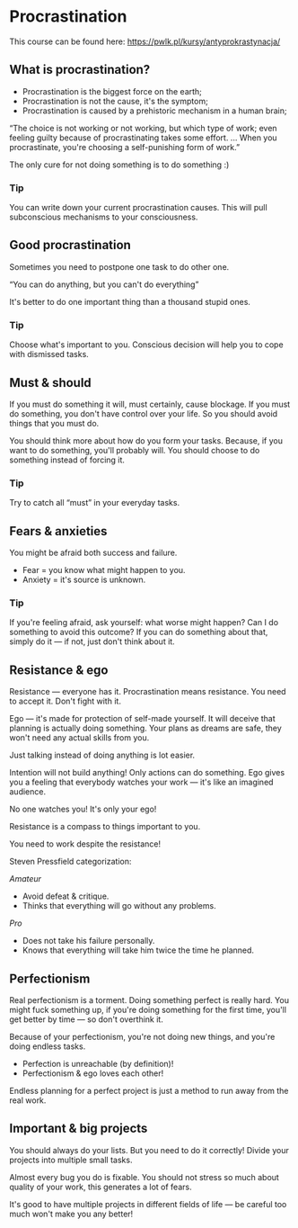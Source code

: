 # Procrastination

This course can be found here: https://pwlk.pl/kursy/antyprokrastynacja/

## What is procrastination?

* Procrastination is the biggest force on the earth;
* Procrastination is not the cause, it's the symptom;
* Procrastination is caused by a prehistoric mechanism in a human brain;

“The choice is not working or not working, but which type of work; even feeling guilty because of procrastinating takes some effort. ... When you procrastinate, you're choosing a self-punishing form of work.”

The only cure for not doing something is to do something :)

### Tip

You can write down your current procrastination causes. This will pull subconscious mechanisms to your consciousness. 

## Good procrastination

Sometimes you need to postpone one task to do other one.

“You can do anything, but you can't do everything”

It's better to do one important thing than a thousand stupid ones.

### Tip

Choose what's important to you. Conscious decision will help you to cope with dismissed tasks. 

## Must & should

If you must do something it will, must certainly, cause blockage. If you must do something, you don't have control over your life. So you should avoid things that you must do.

You should think more about how do you form your tasks. Because, if you want to do something, you'll probably will. You should choose to do something instead of forcing it.

### Tip

Try to catch all “must” in your everyday tasks.

## Fears & anxieties

You might be afraid both success and failure.

* Fear = you know what might happen to you.
* Anxiety = it's source is unknown.


### Tip

If you're feeling afraid, ask yourself: what worse might happen? Can I do something to avoid this outcome? If you can do something about that, simply do it — if not, just don't think about it.

## Resistance & ego

Resistance — everyone has it. Procrastination means resistance. You need to accept it. Don't fight with it. 

Ego — it's made for protection of self-made yourself. It will deceive that planning is actually doing something. Your plans as dreams are safe, they won't need any actual skills from you.

Just talking instead of doing anything is lot easier.

Intention will not build anything! Only actions can do something. Ego gives you a feeling that everybody watches your work — it's like an imagined audience.

No one watches you! It's only your ego! 

Resistance is a compass to things important to you. 

You need to work despite the resistance!

Steven Pressfield categorization:

_Amateur_
* Avoid defeat & critique.
* Thinks that everything will go without any problems.

_Pro_
* Does not take his failure personally.
* Knows that everything will take him twice the time he planned.

## Perfectionism

Real perfectionism is a torment. Doing something perfect is really hard. You might fuck something up, if you're doing something for the first time, you'll get better by time — so don't overthink it. 

Because of your perfectionism, you're not doing new things, and you're doing endless tasks.

* Perfection is unreachable (by definition)!
* Perfectionism & ego loves each other!

Endless planning for a perfect project is just a method to run away from the real work. 

## Important & big projects

You should always do your lists. But you need to do it correctly! Divide your projects into multiple small tasks.

Almost every bug you do is fixable. You should not stress so much about quality of your work, this generates a lot of fears.

It's good to have multiple projects in different fields of life — be careful too much won't make you any better!
